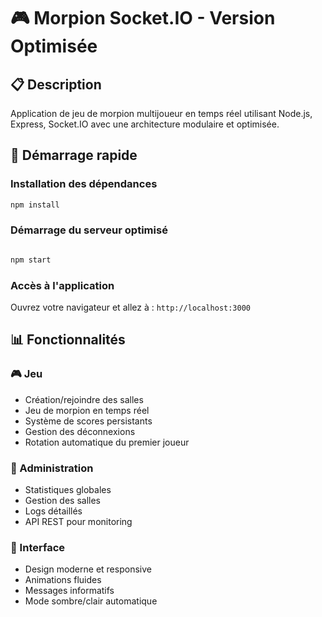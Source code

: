 # 🎮 Morpion Socket.IO - Version Optimisée

## 📋 Description

Application de jeu de morpion multijoueur en temps réel utilisant Node.js, Express, Socket.IO avec une architecture modulaire et optimisée.

## 🚀 Démarrage rapide

### Installation des dépendances
```bash
npm install
```

### Démarrage du serveur optimisé
```bash

npm start
```

### Accès à l'application
Ouvrez votre navigateur et allez à : `http://localhost:3000`

## 📊 Fonctionnalités

### 🎮 Jeu
- Création/rejoindre des salles
- Jeu de morpion en temps réel
- Système de scores persistants
- Gestion des déconnexions
- Rotation automatique du premier joueur

### 🔧 Administration
- Statistiques globales
- Gestion des salles
- Logs détaillés
- API REST pour monitoring

### 🎨 Interface
- Design moderne et responsive
- Animations fluides
- Messages informatifs
- Mode sombre/clair automatique